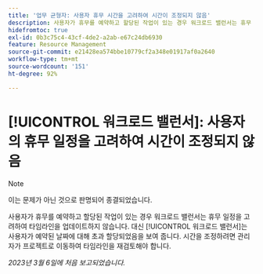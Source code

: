 ```yaml
---
title: '업무 균형자: 사용자 휴무 시간을 고려하여 시간이 조정되지 않음'
description: 사용자가 휴무를 예약하고 할당된 작업이 있는 경우 워크로드 밸런서는 휴무 일정을 고려하여 타임라인을 업데이트하지 않습니다. 대신 워크로드 밸런서는 사용자가 예약된 날짜에 대해 초과 할당되었음을 보여 줍니다. 시간을 조정하려면 관리자가 프로젝트로 이동하여 타임라인을 재검토해야 합니다.
hidefromtoc: true
exl-id: 0b3c75c4-43cf-4de2-a2ab-e67c24db6930
feature: Resource Management
source-git-commit: e21428ea574bbe10779cf2a348e01917af0a2640
workflow-type: tm+mt
source-wordcount: '151'
ht-degree: 92%

---
```


# [!UICONTROL 워크로드 밸런서]: 사용자의 휴무 일정을 고려하여 시간이 조정되지 않음

>[!NOTE]
>
>이는 문제가 아닌 것으로 판명되어 종결되었습니다.

사용자가 휴무를 예약하고 할당된 작업이 있는 경우 워크로드 밸런서는 휴무 일정을 고려하여 타임라인을 업데이트하지 않습니다. 대신 [!UICONTROL 워크로드 밸런서]는 사용자가 예약된 날짜에 대해 초과 할당되었음을 보여 줍니다. 시간을 조정하려면 관리자가 프로젝트로 이동하여 타임라인을 재검토해야 합니다.

_2023년 3월 6일에 처음 보고되었습니다._
